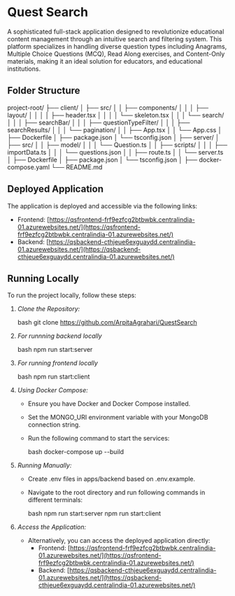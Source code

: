 # Quest Search

A sophisticated full-stack application designed to revolutionize educational content management through an intuitive search and filtering system. This platform specializes in handling diverse question types including Anagrams, Multiple Choice Questions (MCQ), Read Along exercises, and Content-Only materials, making it an ideal solution for educators, and educational institutions.

## Folder Structure


project-root/
├── client/
│   ├── src/
│   │   ├── components/
│   │   │   ├── layout/
│   │   │   │   ├── header.tsx
│   │   │   │   └── skeleton.tsx
│   │   │   └── search/
│   │   │       ├── searchBar/
│   │   │       ├── questionTypeFilter/
│   │   │       ├── searchResults/
│   │   │       └── pagination/
│   │   ├── App.tsx
│   │   └── App.css
│   ├── Dockerfile
│   ├── package.json
│   └── tsconfig.json
│
├── server/
│   ├── src/
│   │   ├── model/
│   │   │   └── Question.ts
│   │   ├── scripts/
│   │   │   ├── importData.ts
│   │   │   └── questions.json
│   │   ├── route.ts
│   │   └── server.ts
│   ├── Dockerfile
│   ├── package.json
│   └── tsconfig.json
│
├── docker-compose.yaml
└── README.md


## Deployed Application

The application is deployed and accessible via the following links:
- Frontend: [https://qsfrontend-frf9ezfcg2btbwbk.centralindia-01.azurewebsites.net/](https://qsfrontend-frf9ezfcg2btbwbk.centralindia-01.azurewebsites.net/)
- Backend: [https://qsbackend-cthjeue6exguaydd.centralindia-01.azurewebsites.net/](https://qsbackend-cthjeue6exguaydd.centralindia-01.azurewebsites.net/)

## Running Locally

To run the project locally, follow these steps:

1. *Clone the Repository:*

   bash
   git clone https://github.com/ArpitaAgrahari/QuestSearch
   
2. *For runnning backend locally*

    bash
    npm run start:server

3. *For running frontend locally*

    bash
    npm run start:client
   

2. *Using Docker Compose:*

   - Ensure you have Docker and Docker Compose installed.
   - Set the MONGO_URI environment variable with your MongoDB connection string.
   - Run the following command to start the services:

     bash
     docker-compose up --build
     

3. *Running Manually:*

   - Create .env files in apps/backend based on .env.example.
   - Navigate to the root directory and run following commands in different terminals:

     bash
     npm run start:server
     npm run start:client
     

4. *Access the Application:*

   - Alternatively, you can access the deployed application directly:
     - Frontend: [https://qsfrontend-frf9ezfcg2btbwbk.centralindia-01.azurewebsites.net/](https://qsfrontend-frf9ezfcg2btbwbk.centralindia-01.azurewebsites.net/)
     - Backend: [https://qsbackend-cthjeue6exguaydd.centralindia-01.azurewebsites.net/](https://qsbackend-cthjeue6exguaydd.centralindia-01.azurewebsites.net/)